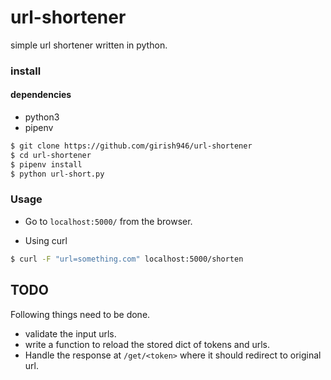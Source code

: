 # url-shortener
simple url shortener written in python.

### install

#### dependencies
* python3
* pipenv

```bash
$ git clone https://github.com/girish946/url-shortener
$ cd url-shortener
$ pipenv install
$ python url-short.py
```

### Usage

* Go to `localhost:5000/` from the browser.

* Using curl

```bash
$ curl -F "url=something.com" localhost:5000/shorten
```


## TODO

Following things need to be done.

* validate the input urls.
* write a function to reload the stored dict of tokens and urls.
* Handle the response at `/get/<token>` where it should redirect to original
    url.

